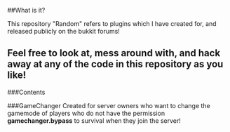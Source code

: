 ##What is it?

This repository "Random" refers to plugins which I have created for, and released publicly on the bukkit forums!

Feel free to look at,  mess around with, and hack away at any of the code in this repository as you like!
----
###Contents

###GameChanger
Created for server owners who want to change the gamemode of players who do not have the permission **gamechanger.bypass** to survival when they join the server!